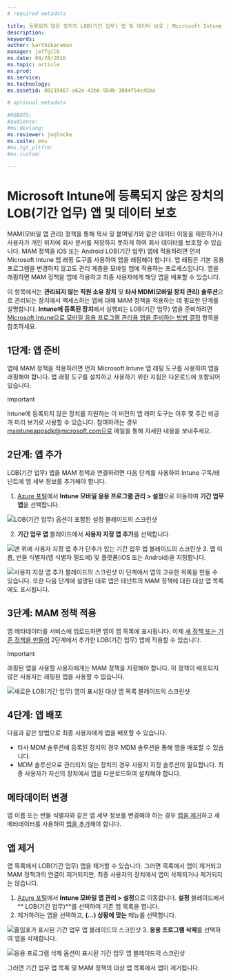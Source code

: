```yaml
---
# required metadata

title: 등록되지 않은 장치의 LOB(기간 업무) 앱 및 데이터 보호 | Microsoft Intune
description:
keywords:
author: karthikaraman
manager: jeffgilb
ms.date: 04/28/2016
ms.topic: article
ms.prod:
ms.service:
ms.technology:
ms.assetid: 00219467-a62e-43b6-954b-3084f54c45ba

# optional metadata

#ROBOTS:
#audience:
#ms.devlang:
ms.reviewer: joglocke
ms.suite: ems
#ms.tgt_pltfrm:
#ms.custom:

---
```


# Microsoft Intune에 등록되지 않은 장치의 LOB(기간 업무) 앱 및 데이터 보호

MAM(모바일 앱 관리) 정책을 통해 복사 및 붙여넣기와 같은 데이터 이동을 제한하거나 사용자가 개인 위치에 회사 문서를 저장하지 못하게 하여 회사 데이터를 보호할 수 있습니다.   MAM 정책을 iOS 또는 Android LOB(기간 업무) 앱에 적용하려면 먼저 Microsoft Intune 앱 래핑 도구를 사용하여 앱을 래핑해야 합니다.  앱 래핑은 기본 응용 프로그램을 변경하지 않고도 관리 계층을 모바일 앱에 적용하는 프로세스입니다.  앱을 래핑하면 MAM 정책을 앱에 적용하고 최종 사용자에게 해당 앱을 배포할 수 있습니다.  

이 항목에서는 **관리되지 않는 직원 소유 장치** 및 **타사 MDM(모바일 장치 관리) 솔루션**으로 관리되는 장치에서 액세스하는 앱에 대해 MAM 정책을 적용하는 데 필요한 단계를 설명합니다.  **Intune에 등록된 장치**에서 실행되는 LOB(기간 업무) 앱을 준비하려면 [Microsoft Intune으로 모바일 응용 프로그램 관리용 앱을 준비하는 방법 결정](decide-how-to-prepare-apps-for-mobile-application-management-with-microsoft-intune.md) 항목을 참조하세요.
##  1단계: 앱 준비
앱에 MAM 정책을 적용하려면 먼저 Microsoft Intune 앱 래핑 도구를 사용하여 앱을 래핑해야 합니다.  앱 래핑 도구를 설치하고 사용하기 위한 지침은 다운로드에 포함되어 있습니다.  
>[!IMPORTANT]  
>Intune에 등록되지 않은 장치를 지원하는 이 버전의 앱 래퍼 도구는 이후 몇 주간 비공개 미리 보기로 사용할 수 있습니다. 참여하려는 경우 msintuneappsdk@microsoft.com으로 메일을 통해 자세한 내용을 보내주세요.

## 2단계: 앱 추가

LOB(기간 업무) 앱을 MAM 정책과 연결하려면 다음 단계를 사용하여 Intune 구독/테넌트에 앱 세부 정보를 추가해야 합니다.

1. [Azure 포털](https://portal.azure.com/)에서 **Intune 모바일 응용 프로그램 관리 > 설정**으로 이동하여 **기간 업무 앱**을 선택합니다.

  ![LOB(기간 업무) 옵션이 포함된 설정 블레이드의 스크린샷](../media/mam-azure-portal-lob-on-settings.png)

2. **기간 업무 앱** 블레이드에서 **사용자 지정 앱 추가**를 선택합니다.

  ![맨 위에 사용자 지정 앱 추가 단추가 있는 기간 업무 앱 블레이드의 스크린샷](../media/mam-azure-portal-add-lob-app-action.png)
3.  앱 이름, 번들 식별자(앱 식별자 필드에) 및 플랫폼(iOS 또는 Android)을 지정합니다.

  ![사용자 지정 앱 추가 블레이드의 스크린샷 ](../media/mam-azure-portal-add-app-details.png) 이 단계에서 앱의 고유한 목록을 만들 수 있습니다.  또한 다음 단계에 설명된 대로 앱은 테넌트의 MAM 정책에 대한 대상 앱 목록에도 표시됩니다.

## 3단계: MAM 정책 적용
앱 메타데이터를 서비스에 업로드하면 앱이 앱 목록에 표시됩니다.  이제 [새 정책 또는 기존 정책을 만들어](create-and-deploy-mobile-app-management-policies-with-microsoft-intune.md) 2단계에서 추가한 LOB(기간 업무) 앱에 적용할 수 있습니다.

>[!IMPORTANT]
>래핑된 앱을 사용할 사용자에게는 MAM 정책을 지정해야 합니다.  이 정책이 배포되지 않은 사용자는 래핑된 앱을 사용할 수 없습니다.


  ![새로운 LOB(기간 업무) 앱이 표시된 대상 앱 목록 블레이드의 스크린샷](../media/mam-azure-portal-lob-on-targeted-app-list.png)
## 4단계: 앱 배포
다음과 같은 방법으로 최종 사용자에게 앱을 배포할 수 있습니다.
* 타사 MDM 솔루션에 등록된 장치의 경우 MDM 솔루션을 통해 앱을 배포할 수 있습니다.
* MDM 솔루션으로 관리되지 않는 장치의 경우 사용자 지정 솔루션이 필요합니다. 최종 사용자가 자신의 장치에서 앱을 다운로드하여 설치해야 합니다.

## 메타데이터 변경
앱 이름 또는 번들 식별자와 같은 앱 세부 정보를 변경해야 하는 경우 [앱을 제거](#remove-apps)하고 새 메타데이터를 사용하여 [앱을 추가](#add-the-app)해야 합니다.

##  앱 제거
앱 목록에서 LOB(기간 업무) 앱을 제거할 수 있습니다.  그러면 목록에서 앱이 제거되고 MAM 정책과의 연결이 제거되지만, 최종 사용자의 장치에서 앱이 삭제되거나 제거되지는 않습니다.  

1.  [Azure 포털](https://portal.azure.com/)에서 **Intune 모바일 앱 관리 > 설정**으로 이동합니다.  **설정** 블레이드에서 ** LOB(기간 업무)**를 선택하여 기존 앱 목록을 엽니다.  
2.  제거하려는 앱을 선택하고, **(...) 상황에 맞는** 메뉴를 선택합니다.

  ![줄임표가 표시된 기간 업무 앱 블레이드의 스크린샷](../media/mam-azure-portal-lob-context-menu.png)
3.  **응용 프로그램 삭제**를 선택하여 앱을 삭제합니다.

  ![응용 프로그램 삭제 옵션이 표시된 기간 업무 앱 블레이드의 스크린샷](../media/mam-azure-portal-delete-app.png)

  그러면 기간 업무 앱 목록 및 MAM 정책의 대상 앱 목록에서 앱이 제거됩니다.


<!--HONumber=Jun16_HO2-->


